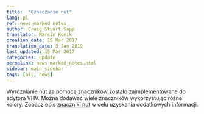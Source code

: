 ```yaml
---
title:  "Oznaczanie nut"
lang: pl
ref: news-marked_notes
author: Craig Stuart Sapp
translator: Marcin Konik
creation_date: 15 Mar 2017
translation_date: 3 Jan 2019
last_updated: 15 Mar 2017
categories: update
permalink: news-marked_notes.html
sidebar: main_sidebar
tags: [all, news]
---
```


Wyróżnianie nut za pomocą znaczników zostało zaimplementowane
do edytora VHV. Można dodawać wiele znaczników wykorzystując różne kolory.
Zobacz opis [znaczniki nut](/graphic/marks) w celu uzyskania dodatkowych informacji.
